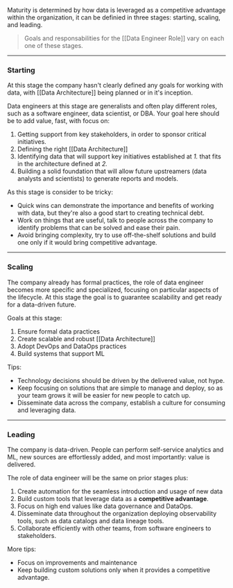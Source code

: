 Maturity is determined by how data is leveraged as a competitive advantage within the organization, it can be definied in three stages: starting, scaling, and leading.

> Goals and responsabilities for the [[Data Engineer Role]] vary on each one of these stages.

___

### Starting

At this stage the company hasn't clearly defined any goals for working with data, with [[Data Architecture]] being planned or in it's inception.

Data engineers at this stage are generalists and often play different roles, such as a software engineer, data scientist, or DBA. Your goal here should be to add value, fast, with focus on:

1. Getting support from key stakeholders, in order to sponsor critical initiatives.
2. Defining the right [[Data Architecture]]
3. Identifying data that will support key initiatives established at *1.* that fits in the architecture defined at *2.*
4. Building a solid foundation that will allow future upstreamers (data analysts and scientists) to generate reports and models.

As this stage is consider to be tricky:

- Quick wins can demonstrate the importance and benefits of working with data, but they're also a good start to creating technical debt.
- Work on things that are useful, talk to people across the company to identify problems that can be solved and ease their pain.
- Avoid bringing complexity, try to use off-the-shelf solutions and build one only if it would bring competitive advantage.

___

### Scaling

The company already has formal practices, the role of data engineer becomes more specific and specialized, focusing on particular aspects of the lifecycle. At this stage the goal is to guarantee scalability and get ready for a data-driven future.

Goals at this stage:

1. Ensure formal data practices
2. Create scalable and robust [[Data Architecture]]
3. Adopt DevOps and DataOps practices
4. Build systems that support ML

Tips:

- Technology decisions should be driven by the delivered value, not hype.
- Keep focusing on solutions that are simple to manage and deploy, so as your team grows it will be easier for new people to catch up.
- Disseminate data across the company, establish a culture for consuming and leveraging data.

___

### Leading

The company is data-driven. People can perform self-service analytics and ML, new sources are effortlessly added, and most importantly: value is delivered.

The role of data engineer will be the same on prior stages plus:

1. Create automation for the seamless introduction and usage of new data
2. Build custom tools that leverage data as a **competitive advantage**.
3. Focus on high end values like data governance and DataOps.
4. Disseminate data throughout the organization deploying observability tools, such as data catalogs and data lineage tools.
5. Collaborate efficiently with other teams, from software engineers to stakeholders.

More tips:

- Focus on improvements and maintenance
- Keep building custom solutions only when it provides a competitive advantage.